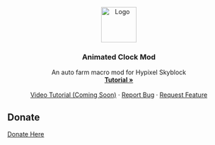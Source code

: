 <div id="top"></div>
<br />
<div align="center">
  <a href="https://github.com/YungSamzy/ACM">
    <img src="https://samzy.dev/profile.jpg" alt="Logo" width="80" height="80">
  </a>

  <h3 align="center">Animated Clock Mod</h3>

  <p align="center">
    An auto farm macro mod for Hypixel Skyblock
    <br />
    <a href="https://github.com/YungSamzy/ACM/Tutorial.md"><strong>Tutorial »</strong></a>
    <br />
    <br />
    <a href="https://www.youtube.com/watch?v=QB7ACr7pUuE">Video Tutorial (Coming Soon)</a>
    ·
    <a href="https://github.com/YungSamzy/ACM/issues">Report Bug</a>
    ·
    <a href="https://github.com/YungSamzy/ACM/issues">Request Feature</a>
  </p>
</div>

<!-- ABOUT THE PROJECT -->
## Donate  

[Donate Here](https://samzy.dev/donate)
